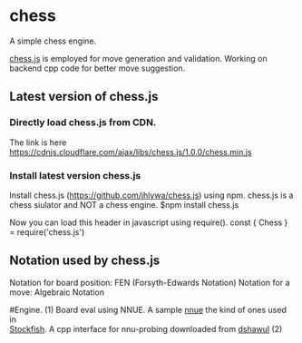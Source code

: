 # chess
A simple chess engine.

[chess.js](https://github.com/jhlywa/chess.js) is employed for move generation and validation.
Working on backend cpp code for better move suggestion.

## Latest version of chess.js 
### Directly load chess.js from CDN. 
The link is here
https://cdnjs.cloudflare.com/ajax/libs/chess.js/1.0.0/chess.min.js

### Install latest version chess.js
Install chess.js (https://github.com/jhlywa/chess.js) using npm. chess.js is a chess siulator and NOT a chess engine.
  $npm install chess.js

Now you can load this header in javascript using require().
  const { Chess } = require('chess.js')

## Notation used by chess.js
Notation for board position: FEN (Forsyth-Edwards Notation)
Notation for a move: Algebraic Notation 

#Engine.
  (1) Board eval using NNUE.
      A sample [nnue](https://tests.stockfishchess.org/nns?network_name=04cf2b&user=vdv) the kind of ones used in      
      [Stockfish](https://github.com/official-stockfish/Stockfish).
      A cpp interface for nnu-probing downloaded  from [dshawul](https://github.com/dshawul/nnue-probe/)
  (2) 
